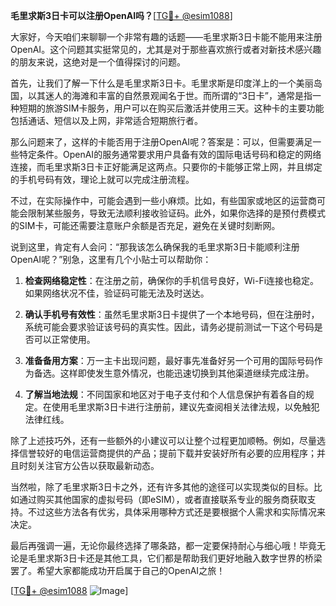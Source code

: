 **毛里求斯3日卡可以注册OpenAI吗？**[[TG💪+ @esim1088](https://t.me/s/esim1088)]

大家好，今天咱们来聊聊一个非常有趣的话题——毛里求斯3日卡能不能用来注册OpenAI。这个问题其实挺常见的，尤其是对于那些喜欢旅行或者对新技术感兴趣的朋友来说，这绝对是一个值得探讨的问题。

首先，让我们了解一下什么是毛里求斯3日卡。毛里求斯是印度洋上的一个美丽岛国，以其迷人的海滩和丰富的自然景观闻名于世。而所谓的“3日卡”，通常是指一种短期的旅游SIM卡服务，用户可以在购买后激活并使用三天。这种卡的主要功能包括通话、短信以及上网，非常适合短期旅行者。

那么问题来了，这样的卡能否用于注册OpenAI呢？答案是：可以，但需要满足一些特定条件。OpenAI的服务通常要求用户具备有效的国际电话号码和稳定的网络连接，而毛里求斯3日卡正好能满足这两点。只要你的卡能够正常上网，并且绑定的手机号码有效，理论上就可以完成注册流程。

不过，在实际操作中，可能会遇到一些小麻烦。比如，有些国家或地区的运营商可能会限制某些服务，导致无法顺利接收验证码。此外，如果你选择的是预付费模式的SIM卡，可能还需要注意账户余额是否充足，避免在关键时刻断网。

说到这里，肯定有人会问：“那我该怎么确保我的毛里求斯3日卡能顺利注册OpenAI呢？”别急，这里有几个小贴士可以帮助你：

1. **检查网络稳定性**：在注册之前，确保你的手机信号良好，Wi-Fi连接也稳定。如果网络状况不佳，验证码可能无法及时送达。

2. **确认手机号有效性**：虽然毛里求斯3日卡提供了一个本地号码，但在注册时，系统可能会要求验证该号码的真实性。因此，请务必提前测试一下这个号码是否可以正常使用。

3. **准备备用方案**：万一主卡出现问题，最好事先准备好另一个可用的国际号码作为备选。这样即使发生意外情况，也能迅速切换到其他渠道继续完成注册。

4. **了解当地法规**：不同国家和地区对于电子支付和个人信息保护有着各自的规定。在使用毛里求斯3日卡进行注册前，建议先查阅相关法律法规，以免触犯法律红线。

除了上述技巧外，还有一些额外的小建议可以让整个过程更加顺畅。例如，尽量选择信誉较好的电信运营商提供的产品；提前下载并安装好所有必要的应用程序；并且时刻关注官方公告以获取最新动态。

当然啦，除了毛里求斯3日卡之外，还有许多其他的途径可以实现类似的目标。比如通过购买其他国家的虚拟号码（即eSIM），或者直接联系专业的服务商获取支持。不过这些方法各有优劣，具体采用哪种方式还是要根据个人需求和实际情况来决定。

最后再强调一遍，无论你最终选择了哪条路，都一定要保持耐心与细心哦！毕竟无论是毛里求斯3日卡还是其他工具，它们都是帮助我们更好地融入数字世界的桥梁罢了。希望大家都能成功开启属于自己的OpenAI之旅！

[[TG💪+ @esim1088](https://t.me/s/esim1088) ![Image](https://i.postimg.cc/4NQfJmqS/Snipaste-2025-05-13-00-14-12.png)]